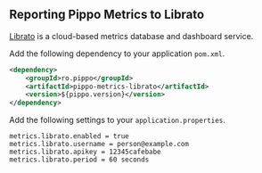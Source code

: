 ## Reporting Pippo Metrics to Librato

[Librato](http://metrics.librato.com) is a cloud-based metrics database and dashboard service.

Add the following dependency to your application `pom.xml`.

```xml
<dependency>
    <groupId>ro.pippo</groupId>
    <artifactId>pippo-metrics-librato</artifactId>
    <version>${pippo.version}</version>
</dependency>
```

Add the following settings to your `application.properties`.

    metrics.librato.enabled = true
    metrics.librato.username = person@example.com
    metrics.librato.apikey = 12345cafebabe
    metrics.librato.period = 60 seconds

